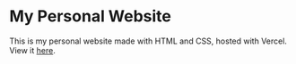 # My Personal Website
This is my personal website made with HTML and CSS, hosted with Vercel.
View it [here]([https://www.seanjw.com/]).
